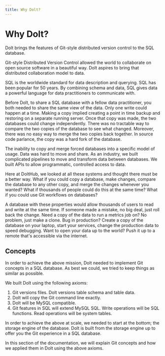 ```yaml
---
title: Why Dolt?
---
```


# Why Dolt?

Dolt brings the features of Git-style distributed version control to the SQL database.

Git-style Distributed Version Control allowed the world to collaborate on open source software in a beautiful way. Dolt aspires to bring that distributed collaboration model to data.

SQL is the worldwide standard for data description and querying. SQL has been popular for 50 years. By combining schema and data, SQL gives data a powerful language for data practitioners to communicate with. 

Before Dolt, to share a SQL database with a fellow data practitioner, you both needed to share the same view of the data. Only one write could happen at a time. Making a copy implied creating a point in time backup and restoring on a separate running server. Once that copy was made, the two databases could change independently. There was no tractable way to compare the two copies of the database to see what changed. Moreover, there was no easy way to merge the two copies back together. In source code parlance, the copy was a hard fork of the database.

The inability to copy and merge forced databases into a specific model of usage. Data was hard to move and share. As an industry, we built complicated pipelines to move and transform data between databases. We built APIs to allow programmatic, controlled access to data. 

Here at DoltHub, we looked at all these systems and thought there must be a better way. What if you could copy a database, make changes, compare the database to any other copy, and merge the changes whenever you wanted? What if thousands of people could do this at the same time? What if you could use Git workflows on databases? 

A database with these properties would allow thousands of users to read and write at the same time. If someone made a mistake, no big deal, just roll back the change. Need a copy of the data to run a metrics job on? No problem, just make a clone. Bug in production? Create a copy of the database on your laptop, start your services, change the production data to speed debugging. Want to open your data up to the world? Push it up to a remote that's accessible via the internet.

## Concepts

In order to achieve the above mission, Dolt needed to implement Git concepts in a SQL database. As best we could, we tried to keep things as similar as possible.

We built Dolt using the following axioms:

1. Git versions files. Dolt versions table schema and table data.
2. Dolt will copy the Git command line exactly.
3. Dolt will be MySQL compatible.
4. Git features in SQL will extend MySQL SQL. Write operations will be SQL functions. Read operations will be system tables.

In order to achieve the above at scale, we needed to start at the bottom; the storage engine of the database. Dolt is built from the storage engine up to offer you the Git experience in a SQL database.  

In this section of the documentation, we will explain Git concepts and how we applied them in Dolt using the above axioms.